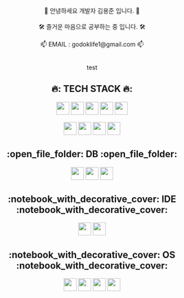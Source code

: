   


<p align="center">
  👔 안녕하세요 개발자 김용준 입니다. 👔
  <br>
  <br>
  🛠️ 즐거운 마음으로 공부하는 중 입니다. 🛠️
  <br>
  <br>
  📫 EMAIL : godoklife1@gmail.com 📫
  <br>
  <br>
</p>

<p align="center">
  test
</p>

<h2 align="center">  🔥: TECH STACK  🔥: </h2>
<p align="center">
  <img height="30px" src="https://img.shields.io/badge/JAVA-007396?style=flat-square&logo=CoffeeScript&logoColor=white"/>
  <img height="30px" src="https://img.shields.io/badge/JSP-000000?style=flat-square&logo=JAVA&logoColor=white"/>
  <img height="30px" src="https://img.shields.io/badge/CSS3-1572B6?style=flat-square&logo=CSS3&logoColor=white"/>
  <img height="30px" src="https://img.shields.io/badge/JavaScript-F7DF1E?style=flat-square&logo=JavaScript&logoColor=white"/>
  <img height="30px" src="https://img.shields.io/badge/Spring Boot-6DB33F?style=flat-square&logo=Spring Boot&logoColor=white"/>
</p>
<p align="center">
  <img height="30px" src="https://img.shields.io/badge/HTML5-E34F26?style=flat-square&logo=HTML5&logoColor=white"/>
  <img height="30px" src="https://img.shields.io/badge/Bootstrap-7952B3?style=flat-square&logo=Bootstrap&logoColor=white"/>
  <img height="30px" src="https://img.shields.io/badge/jQuery-0769AD?style=flat-square&logo=jQuery&logoColor=white"/>
  <img height="30px" src="https://img.shields.io/badge/Gradle-02303A?style=flat-square&logo=Gradle&logoColor=white"/>
</p>
 
<h2 align="center"> :open_file_folder: DB :open_file_folder: </h2>
<p align="center">
  <img height="30px" src="https://img.shields.io/badge/MySQL-4479A1?style=flat-square&logo=MySQL&logoColor=white"/>
  <img height="30px" src="https://img.shields.io/badge/Oracle-F80000?style=flat-square&logo=Oracle&logoColor=white"/>
  <img height="30px" src="https://img.shields.io/badge/Amazon RDS-527FFF?style=flat-square&logo=Amazon RDS&logoColor=white"/>
</p>

<h2 align="center"> :notebook_with_decorative_cover: IDE :notebook_with_decorative_cover:</h2>
<p align="center">
  <img height="30px" src="https://img.shields.io/badge/Eclipse IDE-2C2255?style=flat-square&logo=Eclipse IDE&logoColor=white"/>
  <img height="30px" src="https://img.shields.io/badge/IntelliJ IDEA-000000?style=flat-square&logo=IntelliJ IDEA&logoColor=white"/>
</p>

<h2 align="center"> :notebook_with_decorative_cover: OS :notebook_with_decorative_cover:</h2>
<p align="center">
  <img height="30px" src="https://img.shields.io/badge/macOS-000000?style=flat-square&logo=Apple&logoColor=white"/>
  <img height="30px" src="https://img.shields.io/badge/Windows-0078D6?style=flat-square&logo=Windows 95&logoColor=White"/>
  <img height="30px" src="https://img.shields.io/badge/Ubuntu-E95420?style=flat-square&logo=Ubuntu&logoColor=white"/>
  <img height="30px" src="https://img.shields.io/badge/Amazon Linux2-232F3E?style=flat-square&logo=Amazon AWS&logoColor=white"/>
</p>
